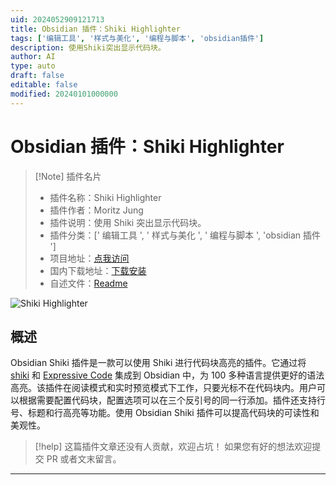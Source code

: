 ```yaml
---
uid: 2024052909121713
title: Obsidian 插件：Shiki Highlighter
tags: ['编辑工具', '样式与美化', '编程与脚本', 'obsidian插件']
description: 使用Shiki突出显示代码块。
author: AI
type: auto
draft: false
editable: false
modified: 20240101000000
---
```


# Obsidian 插件：Shiki Highlighter

> [!Note] 插件名片
> - 插件名称：Shiki Highlighter
> - 插件作者：Moritz Jung
> - 插件说明：使用 Shiki 突出显示代码块。
> - 插件分类：[' 编辑工具 ', ' 样式与美化 ', ' 编程与脚本 ', 'obsidian 插件 ']
> - 项目地址：[点我访问](https://github.com/mProjectsCode/obsidian-shiki-plugin)
> - 国内下载地址：[下载安装](https://pkmer.cn/products/plugin/pluginMarket/?shiki-highlighter)
> - 自述文件：[Readme](https://ghproxy.net/https://raw.githubusercontent.com/mProjectsCode/obsidian-shiki-plugin/master/README.md)

![Shiki Highlighter](https://cdn.pkmer.cn/covers/shiki-highlighter.png!pkmer)

## 概述

Obsidian Shiki 插件是一款可以使用 Shiki 进行代码块高亮的插件。它通过将 [shiki](https://shiki.style/) 和 [Expressive Code](https://expressive-code.com/) 集成到 Obsidian 中，为 100 多种语言提供更好的语法高亮。该插件在阅读模式和实时预览模式下工作，只要光标不在代码块内。用户可以根据需要配置代码块，配置选项可以在三个反引号的同一行添加。插件还支持行号、标题和行高亮等功能。使用 Obsidian Shiki 插件可以提高代码块的可读性和美观性。

> [!help]
> 这篇插件文章还没有人贡献，欢迎占坑！
> 如果您有好的想法欢迎提交 PR 或者文末留言。

---



